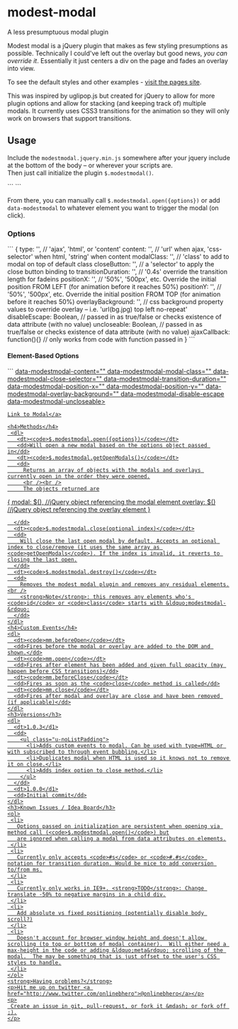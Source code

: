 # modest-modal
A less presumptuous modal plugin

<p>
  Modest modal is a jQuery plugin that makes as few styling presumptions as possible.  Technically I could've left out the overlay but good news, <em>you can override it</em>. Essentially it just centers a div on the page and fades an overlay into view.
</p>
<p>
  To see the default styles and other examples - <a href="http://jrhalchak.github.io/modest-modal/">visit the pages site</a>.
</p>
<p>
  This was inspired by uglipop.js but created for jQuery to allow for more plugin options and allow for stacking (and keeping track of) multiple modals. It currently uses CSS3 transitions for the animation so they will only work on browsers that support transitions.
</p>
<h2>Usage</h2>
<p>
  Include the <code>modestmodal.jquery.min.js</code> somewhere after your jquery include at the bottom of the body &ndash; or wherever your scripts are.
  <br />
  Then just call initialize the plugin <code>$.modestmodal()</code>.
</p>
```
<script src="https://code.jquery.com/jquery-1.11.3.min.js"></script>
<script src="compiled/modestmodal.jquery.js"></script>
<script>
  $.modestmodal()
</script>
```
<p>
  From there, you can manually call <code>$.modestmodal.open({options})</code> or add <code>data-modestmodal</code> to whatever element you want to trigger the modal (on click).
</p>
<h3>Options</h3>
```
{
  type: '', // 'ajax', 'html', or 'content'
  content: '', // 'url' when ajax, 'css-selector' when html, 'string' when content
  modalClass: '', // 'class' to add to modal on top of default class
  closeButton: '', // a 'selector' to apply the close button binding to
  transitionDuration: '', // '0.4s' override the transition length for fadeins
  positionX: '', // '50%', '500px', etc. Override the initial position FROM LEFT (for animation before it reaches 50%)
  positionY: '', // '50%', '500px', etc. Override the initial position FROM TOP (for animation before it reaches 50%)
  overlayBackground: '', // css background property values to override overlay – i.e. 'url(bg.jpg) top left no-repeat'
  disableEscape: Boolean, // passed in as true/false or checks existence of data attribute (with no value)
  uncloseable: Boolean, // passed in as true/false or checks existence of data attribute (with no value)
  ajaxCallback: function(){} // only works from code with function passed in
}
```
<h4>Element-Based Options</h4>
```
<a href="#"
    data-modestmodal
    data-modestmodal-type="" <!-- 'ajax', 'html', or 'content' -->
    data-modestmodal-content="" <!-- 'url' when ajax, 'css-selector' when html, 'string' when content -->
    data-modestmodal-modal-class="" <!-- 'class' to add to modal on top of default class -->
    data-modestmodal-close-selector="" <!-- a 'selector' to apply the close button binding to -->
    data-modestmodal-transition-duration="" <!-- '0.4s' override the transition length for fadeins -->
    data-modestmodal-position-x="" <!-- '50%', '500px', etc. Override the initial position FROM LEFT (for animation before it reaches 50%) -->
    data-modestmodal-position-y="" <!-- '50%', '500px', etc. Override the initial position FROM TOP (for animation before it reaches 50%) -->
    data-modestmodal-overlay-background="" <!-- css background property values to override overlay – i.e. 'url(bg.jpg) top left no-repeat' -->
    data-modestmodal-disable-escape <!-- use data attribute as a boolean (no value) -->
    data-modestmodal-uncloseable> <!-- use data attribute as a boolean (no value) -->

    Link to Modal</a>
```
<h4>Methods</h4>
 <dl>
   <dt><code>$.modestmodal.open({options})</code></dt>
   <dd>Will open a new modal based on the options object passed in</dd>
   <dt><code>$.modestmodal.getOpenModals()</code></dt>
   <dd>
     Returns an array of objects with the modals and overlays currently open in the order they were opened.
     <br /><br />
     The objects returned are
 ```
 {
   modal: $(), //jQuery object referencing the modal element
   overlay: $() //jQuery object referencing the overlay element
 }
 ```
   </dd>
   <dt><code>$.modestmodal.close(optional index)</code></dt>
   <dd>
     Will close the last open modal by default. Accepts an optional index to close/remove (it uses the same array as <code>getOpenModals</code>). If the index is invalid, it reverts to closing the last open.
   </dd>
   <dt><code>$.modestmodal.destroy()</code></dt>
   <dd>
     Removes the modest modal plugin and removes any residual elements.<br />
     <strong>Note</strong>: this removes any elements who's <code>id</code> or <code>class</code> starts with &ldquo;modestmodal-&rdquo;
   </dd>
 </dl>
 <h4>Custom Events</h4>
 <dl>
   <dt><code>mm.beforeOpen</code></dt>
   <dd>Fires before the modal or overlay are added to the DOM and shown.</dd>
   <dt><code>mm.open</code></dt>
   <dd>Fires after element has been added and given full opacity (may happen before CSS transitions)</dd>
   <dt><code>mm.beforeClose</code></dt>
   <dd>Fires as soon as the <code>close</code> method is called</dd>
   <dt><code>mm.close</code></dt>
   <dd>Fires after modal and overlay are close and have been removed (if applicable)</dd>
 </dl>
 <h3>Versions</h3>
 <dl>
   <dt>1.0.3</d1>
   <dd>
     <ul class="u-noListPadding">
       <li>Adds custom events to modal. Can be used with type=HTML or with subscribed to through event bubbling.</li>
       <li>Duplicates modal when HTML is used so it knows not to remove it on close.</li>
       <li>Adds index option to close method.</li>
     </ul>
   </dd>
   <dt>1.0.0</d1>
   <dd>Initial commit</dd>
 </dl>
<h3>Known Issues / Idea Board</h3>
<ol>
  <li>
    Options passed on initialization are persistent when opening via method call (<code>$.modestmodal.open()</code>) but
    are ignored when calling a modal from data attributes on elements.
  </li>
  <li>
    Currently only accepts <code>#s</code> or <code>#.#s</code> notation for transition duration. Would be mice to add conversion to/from ms.
  </li>
  <li>
    Currently only works in IE9+. <strong>TODO</strong>: Change translate -50% to negative margins in a child div.
  </li>
  <li>
    Add absolute vs fixed positioning (potentially disable body scroll?)
  </li>
  <li>
    Doesn't account for browser window height and doesn't allow scrolling (to top or botttom of modal container).  Will either need a max-height in the code or adding &ldquo;meta&rdquo; scrolling of the modal.  The may be something that is just offset to the user's CSS styles to handle.
  </li>
</ol>
<strong>Having problems?</strong>
<p>Hit me up on twitter <a href="http://www.twitter.com/onlinebhero">@onlinebhero</a></p>
<p>
  Create an issue in git, pull-request, or fork it &mdash; or fork off ;).
</p>
